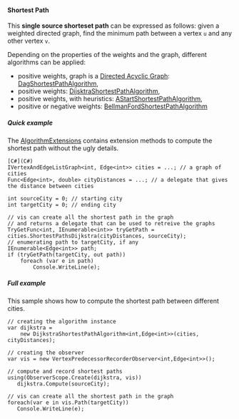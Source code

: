#### Shortest Path

This **single source shorteset path** can be expressed as follows: given a weighted directed graph, find the minimum path between a vertex `u` and  any other vertex `v`. 

Depending on the properties of the weights and the graph, different algorithms can be applied:
* positive weights, graph is a [Directed Acyclic Graph](http://en.wikipedia.org/wiki/Directed_acyclic_graph): [DagShortestPathAlgorithm](DagShortestPathAlgorithm),
* positive weights: [DijsktraShortestPathAlgorithm](DijsktraShortestPathAlgorithm),
* positive weights, with heuristics: [AStartShortestPathAlgorithm](AStartShortestPathAlgorithm),
* positive or negative weights:  [BellmanFordShortestPathAlgorithm](BellmanFordShortestPathAlgorithm)

##### Quick example

The [AlgorithmExtensions](AlgorithmExtensions) contains extension methods to compute the shortest path without the ugly details.

```
[C#](C#)
IVertexAndEdgeListGraph<int, Edge<int>> cities = ...; // a graph of cities
Func<Edge<int>, double> cityDistances = ...; // a delegate that gives the distance between cities

int sourceCity = 0; // starting city
int targetCity = 0; // ending city

// vis can create all the shortest path in the graph
// and returns a delegate that can be used to retreive the graphs
TryGetFunc<int, IEnumerable<int>> tryGetPath = cities.ShortestPathsDijkstra(cityDistances, sourceCity);
// enumerating path to targetCity, if any
IEnumerable<Edge<int>> path;
if (tryGetPath(targetCity, out path))
    foreach (var e in path)
        Console.WriteLine(e);
```

##### Full example

This sample shows how to compute the shortest path between different cities.

```
// creating the algorithm instance
var dijkstra = 
    new DijkstraShortestPathAlgorithm<int,Edge<int>>(cities, cityDistances);

// creating the observer
var vis = new VertexPredecessorRecorderObserver<int,Edge<int>>();
    
// compute and record shortest paths
using(ObserverScope.Create(dijkstra, vis))
   dijkstra.Compute(sourceCity);

// vis can create all the shortest path in the graph
foreach(var e in vis.Path(targetCity))
   Console.WriteLine(e);  
```